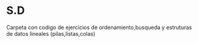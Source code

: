 # S.D
Carpeta con codigo de ejercicios de ordenamiento,busqueda y estruturas de datos lineales (pilas,listas,colas)
